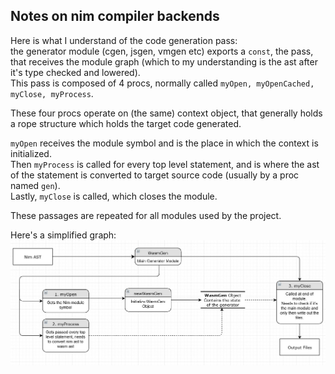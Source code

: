 Notes on nim compiler backends
------------------------------

Here is what I understand of the code generation pass:  
the generator module (cgen, jsgen, vmgen etc) exports a `const`, the pass, that receives the module graph (which to my understanding is the ast after it's type checked and lowered).   
This pass is composed of 4 procs, normally called ``myOpen, myOpenCached, myClose, myProcess``.

These four procs operate on (the same) context object, that generally holds a rope structure which holds the target code generated.

`myOpen` receives the module symbol and is the place in which the context is initialized.   
Then `myProcess` is called for every top level statement, and is where the ast of the statement is converted to target source code (usually by a proc named ``gen``).  
Lastly, `myClose` is called, which closes the module.

These passages are repeated for all modules used by the project.

Here's a simplified graph:
![flow](flow.jpg)